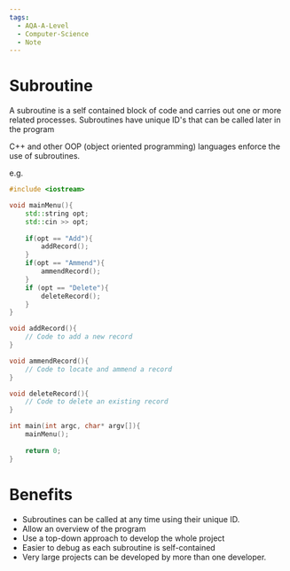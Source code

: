 ```yaml
---
tags:
  - AQA-A-Level
  - Computer-Science
  - Note
---
```

# Subroutine
A subroutine is a self contained block of code and carries out one or more related processes.
Subroutines have unique ID's that can be called later in the program

C++ and other OOP (object oriented programming) languages enforce the use of subroutines.

e.g.
```cpp
#include <iostream>

void mainMenu(){
	std::string opt;
	std::cin >> opt;
	
	if(opt == "Add"){
		addRecord();
	}
	if(opt == "Ammend"){
		ammendRecord();
	}
	if (opt == "Delete"){
		deleteRecord();
	}
}

void addRecord(){
	// Code to add a new record
}

void ammendRecord(){
	// Code to locate and ammend a record
}

void deleteRecord(){
	// Code to delete an existing record
}

int main(int argc, char* argv[]){
	mainMenu();
	
	return 0;
}
```

# Benefits
- Subroutines can be called at any time using their unique ID.
- Allow an overview of the program
- Use a top-down approach to develop the whole project
- Easier to debug as each subroutine is self-contained
- Very large projects can be developed by more than one developer.